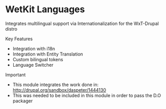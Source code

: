 WetKit Languages
===============
Integrates multilingual support via Internationalization for the WxT-Drupal distro

Key Features
* Integration with i18n
* Integration with Entity Translation
* Custom bilingual tokens
* Language Switcher

Important
* This module integrates the work done in: http://drupal.org/sandbox/daspeter/1444130
* This was needed to be included in this module in order to pass the D.O packager

